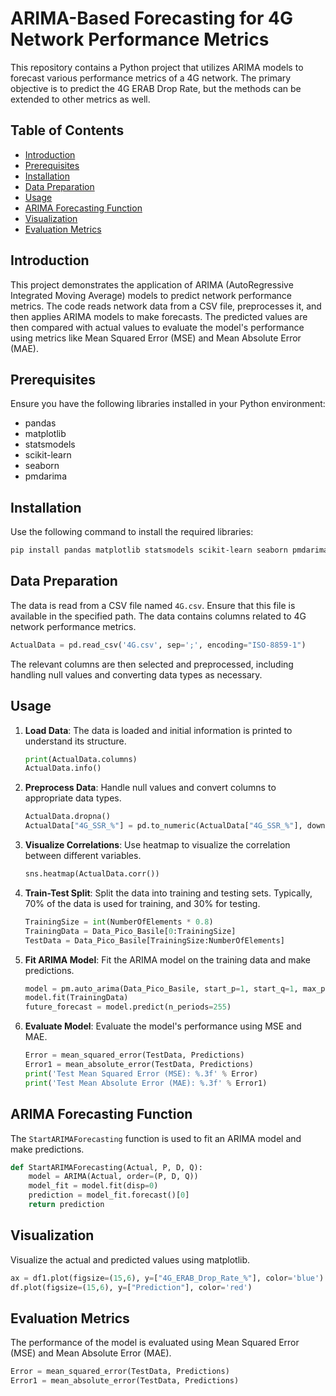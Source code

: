 # ARIMA-Based Forecasting for 4G Network Performance Metrics

This repository contains a Python project that utilizes ARIMA models to forecast various performance metrics of a 4G network. The primary objective is to predict the 4G ERAB Drop Rate, but the methods can be extended to other metrics as well.

## Table of Contents

- [Introduction](#introduction)
- [Prerequisites](#prerequisites)
- [Installation](#installation)
- [Data Preparation](#data-preparation)
- [Usage](#usage)
- [ARIMA Forecasting Function](#arima-forecasting-function)
- [Visualization](#visualization)
- [Evaluation Metrics](#evaluation-metrics)

## Introduction

This project demonstrates the application of ARIMA (AutoRegressive Integrated Moving Average) models to predict network performance metrics. The code reads network data from a CSV file, preprocesses it, and then applies ARIMA models to make forecasts. The predicted values are then compared with actual values to evaluate the model's performance using metrics like Mean Squared Error (MSE) and Mean Absolute Error (MAE).

## Prerequisites

Ensure you have the following libraries installed in your Python environment:

- pandas
- matplotlib
- statsmodels
- scikit-learn
- seaborn
- pmdarima

## Installation

Use the following command to install the required libraries:

```bash
pip install pandas matplotlib statsmodels scikit-learn seaborn pmdarima
```

## Data Preparation

The data is read from a CSV file named `4G.csv`. Ensure that this file is available in the specified path. The data contains columns related to 4G network performance metrics.

```python
ActualData = pd.read_csv('4G.csv', sep=';', encoding="ISO-8859-1")
```

The relevant columns are then selected and preprocessed, including handling null values and converting data types as necessary.

## Usage

1. **Load Data**:
   The data is loaded and initial information is printed to understand its structure.
   
   ```python
   print(ActualData.columns)
   ActualData.info()
   ```

2. **Preprocess Data**:
   Handle null values and convert columns to appropriate data types.
   
   ```python
   ActualData.dropna()
   ActualData["4G_SSR_%"] = pd.to_numeric(ActualData["4G_SSR_%"], downcast="float")
   ```

3. **Visualize Correlations**:
   Use heatmap to visualize the correlation between different variables.
   
   ```python
   sns.heatmap(ActualData.corr())
   ```

4. **Train-Test Split**:
   Split the data into training and testing sets. Typically, 70% of the data is used for training, and 30% for testing.
   
   ```python
   TrainingSize = int(NumberOfElements * 0.8)
   TrainingData = Data_Pico_Basile[0:TrainingSize]
   TestData = Data_Pico_Basile[TrainingSize:NumberOfElements]
   ```

5. **Fit ARIMA Model**:
   Fit the ARIMA model on the training data and make predictions.
   
   ```python
   model = pm.auto_arima(Data_Pico_Basile, start_p=1, start_q=1, max_p=3, max_q=3, m=1, start_P=0, d=1, D=1, trace=True)
   model.fit(TrainingData)
   future_forecast = model.predict(n_periods=255)
   ```

6. **Evaluate Model**:
   Evaluate the model's performance using MSE and MAE.
   
   ```python
   Error = mean_squared_error(TestData, Predictions)
   Error1 = mean_absolute_error(TestData, Predictions)
   print('Test Mean Squared Error (MSE): %.3f' % Error)
   print('Test Mean Absolute Error (MAE): %.3f' % Error1)
   ```

## ARIMA Forecasting Function

The `StartARIMAForecasting` function is used to fit an ARIMA model and make predictions.

```python
def StartARIMAForecasting(Actual, P, D, Q):
    model = ARIMA(Actual, order=(P, D, Q))
    model_fit = model.fit(disp=0)
    prediction = model_fit.forecast()[0]
    return prediction
```

## Visualization

Visualize the actual and predicted values using matplotlib.

```python
ax = df1.plot(figsize=(15,6), y=["4G_ERAB_Drop_Rate_%"], color='blue')
df.plot(figsize=(15,6), y=["Prediction"], color='red')
```

## Evaluation Metrics

The performance of the model is evaluated using Mean Squared Error (MSE) and Mean Absolute Error (MAE).

```python
Error = mean_squared_error(TestData, Predictions)
Error1 = mean_absolute_error(TestData, Predictions)
```
